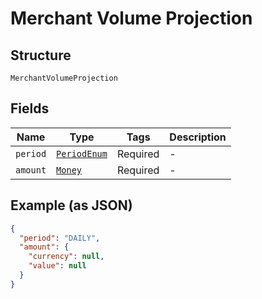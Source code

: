 
# Merchant Volume Projection

## Structure

`MerchantVolumeProjection`

## Fields

| Name | Type | Tags | Description |
|  --- | --- | --- | --- |
| `period` | [`PeriodEnum`](../../doc/models/period-enum.md) | Required | - |
| `amount` | [`Money`](../../doc/models/money.md) | Required | - |

## Example (as JSON)

```json
{
  "period": "DAILY",
  "amount": {
    "currency": null,
    "value": null
  }
}
```

